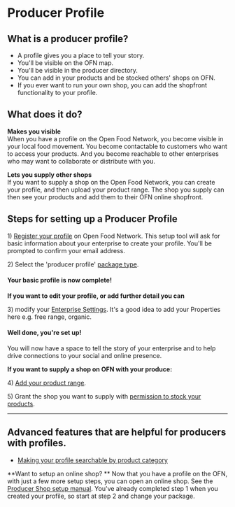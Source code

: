 # Producer Profile

## What is a producer profile?

* A profile gives you a place to tell your story.
* You'll be visible on the OFN map.
* You'll be visible in the producer directory.
* You can add in your products and be stocked others' shops on OFN.
* If you ever want to run your own shop, you can add the shopfront functionality to your profile.

## What does it do?

**Makes you visible**  
When you have a profile on the Open Food Network, you become visible in your local food movement. You become contactable to customers who want to access your products. And you become reachable to other enterprises who may want to collaborate or distribute with you.

**Lets you supply other shops**  
If you want to supply a shop on the Open Food Network, you can create your profile, and then upload your product range. The shop you supply can then see your products and add them to their OFN online shopfront.

## Steps for setting up a Producer Profile

1\) [Register your profile](/create-an-account.md) on Open Food Network. This setup tool will ask for basic information about your enterprise to create your profile. You'll be prompted to confirm your email address.

2\) Select the 'producer profile' [package type](/hub-profile-types.md).

#### **Your basic profile is now complete!**

**If you want to edit your profile, or add further detail you can**

3\) modify your [Enterprise Settings](/your-profile.md). It's a good idea to add your Properties here e.g. free range, organic.

#### Well done, you're set up!

You will now have a space to tell the story of your enterprise and to help drive connections to your social and online presence.

**If you want to supply a shop on OFN with your produce:**

4\) [Add your product range](/products.md).

5\) Grant the shop you want to supply with [permission to stock your products](/enterprise-to-enterprise-permissions-e2es.md).

---

## Advanced features that are helpful for producers with profiles.

* [Making your profile searchable by product category](/making-a-producer-profile-searchable-by-product-category.md)

**Want to setup an online shop?
** Now that you have a profile on the OFN, with just a few more setup steps, you can open an online shop. See the [Producer Shop setup manual](/producer-set-up-guide.md). You've already completed step 1 when you created your profile, so start at step 2 and change your package.